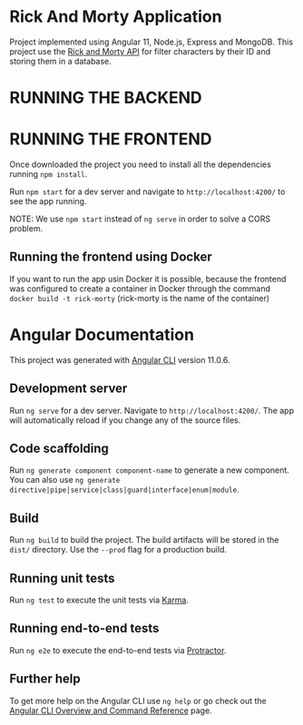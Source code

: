 # Rick And Morty Application
Project implemented using Angular 11, Node.js, Express and MongoDB.
This project use the [Rick and Morty API](https://rickandmortyapi.com/) for filter characters by their ID and storing them in a database.


# RUNNING THE BACKEND



# RUNNING THE FRONTEND 
Once downloaded the project you need to install all the dependencies running `npm install`.

Run `npm start` for a dev server and navigate to `http://localhost:4200/` to see the app running.

NOTE: We use `npm start` instead of `ng serve` in order to solve a CORS problem.

## Running the frontend using Docker
If you want to run the app usin Docker it is possible, because the frontend was configured to create a container in Docker through the command `docker build -t rick-morty` (rick-morty is the name of the container)


# Angular Documentation

This project was generated with [Angular CLI](https://github.com/angular/angular-cli) version 11.0.6.

## Development server

Run `ng serve` for a dev server. Navigate to `http://localhost:4200/`. The app will automatically reload if you change any of the source files.

## Code scaffolding

Run `ng generate component component-name` to generate a new component. You can also use `ng generate directive|pipe|service|class|guard|interface|enum|module`.

## Build

Run `ng build` to build the project. The build artifacts will be stored in the `dist/` directory. Use the `--prod` flag for a production build.

## Running unit tests

Run `ng test` to execute the unit tests via [Karma](https://karma-runner.github.io).

## Running end-to-end tests

Run `ng e2e` to execute the end-to-end tests via [Protractor](http://www.protractortest.org/).

## Further help

To get more help on the Angular CLI use `ng help` or go check out the [Angular CLI Overview and Command Reference](https://angular.io/cli) page.
